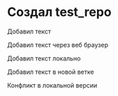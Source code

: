 ﻿# Создал test_repo

Добавил текст

Добавил текст через веб браузер

Добавил текст локально 

Добавил текст в новой ветке

Конфликт в локальной версии
